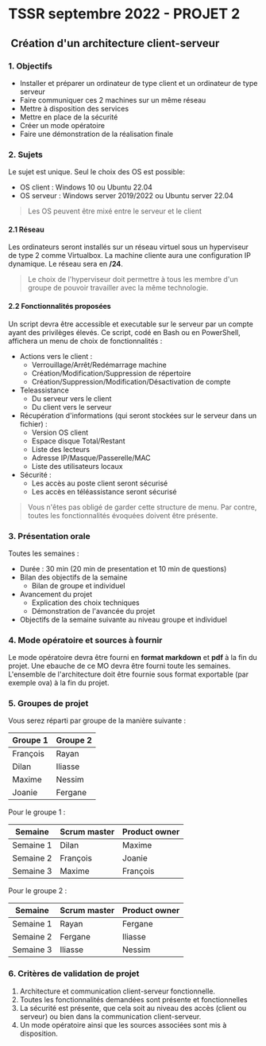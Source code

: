 # TSSR septembre 2022 - PROJET 2

##  Création d'un architecture client-serveur

### 1. Objectifs

* Installer et préparer un ordinateur de type client et un ordinateur de type serveur
* Faire communiquer ces 2 machines sur un même réseau
* Mettre à disposition des services
* Mettre en place de la sécurité
* Créer un mode opératoire
* Faire une démonstration de la réalisation finale

### 2. Sujets

Le sujet est unique. Seul le choix des OS est possible:

* OS client : Windows 10 ou Ubuntu 22.04
* OS serveur : Windows server 2019/2022 ou Ubuntu server 22.04

> Les OS peuvent être mixé entre le serveur et le client

#### 2.1 Réseau

Les ordinateurs seront installés sur un réseau virtuel sous un hyperviseur de type 2 comme Virtualbox.
La machine cliente aura une configuration IP dynamique.
Le réseau sera en **/24**.

> Le choix de l'hyperviseur doit permettre à tous les membre d'un groupe de pouvoir travailler avec la même technologie.

#### 2.2 Fonctionnalités proposées

Un script devra être accessible et executable sur le serveur par un compte ayant des privilèges élevés.
Ce script, codé en Bash ou en PowerShell, affichera un menu de choix de fonctionnalités :

* Actions vers le client :
  * Verrouillage/Arrêt/Redémarrage machine
  * Création/Modification/Suppression de répertoire
  * Création/Suppression/Modification/Désactivation de compte
* Teleassistance
  * Du serveur vers le client
  * Du client vers le serveur
* Récupération d'informations (qui seront stockées sur le serveur dans un fichier) :
  * Version OS client
  * Espace disque Total/Restant
  * Liste des lecteurs
  * Adresse IP/Masque/Passerelle/MAC
  * Liste des utilisateurs locaux
* Sécurité :
  * Les accès au poste client seront sécurisé
  * Les accès en téléassistance seront sécurisé

> Vous n'êtes pas obligé de garder cette structure de menu. Par contre, toutes les fonctionnalités évoquées doivent être présente.

### 3. Présentation orale

Toutes les semaines :

* Durée : 30 min (20 min de presentation et 10 min de questions)
* Bilan des objectifs de la semaine
  * Bilan de groupe et individuel
* Avancement du projet
  * Explication des choix techniques
  * Démonstration de l'avancée du projet
* Objectifs de la semaine suivante au niveau groupe et individuel

### 4. Mode opératoire et sources à fournir

Le mode opératoire devra être fourni en **format markdown** et **pdf** à la fin du projet.
Une ebauche de ce MO devra être fourni toute les semaines.
L'ensemble de l'architecture doit être fournie sous format exportable (par exemple ova) à la fin du projet.

### 5. Groupes de projet

Vous serez réparti par groupe de la manière suivante :

|   Groupe 1 | Groupe 2   |  
| ----       | ----       |
| François   | Rayan      |
| Dilan      | Iliasse    |
| Maxime     | Nessim     |
| Joanie     | Fergane    |

Pour le groupe 1 :

|   Semaine   | Scrum master | Product owner |
| ----        | ----         | ----          |
| Semaine 1   | Dilan        | Maxime        |
| Semaine 2   | François     | Joanie        |
| Semaine 3   | Maxime       | François      |

Pour le groupe 2 :

|   Semaine   | Scrum master | Product owner |
| ----        | ----         | ----          |
| Semaine 1   | Rayan        | Fergane       |
| Semaine 2   | Fergane      | Iliasse       |
| Semaine 3   | Iliasse      | Nessim        |

### 6. Critères de validation de projet

1. Architecture et communication client-serveur fonctionnelle.
2. Toutes les fonctionnalités demandées sont présente et fonctionnelles
3. La sécurité est présente, que cela soit au niveau des accès (client ou serveur) ou bien dans la communication client-serveur.
4. Un mode opératoire ainsi que les sources associées sont mis à disposition.

